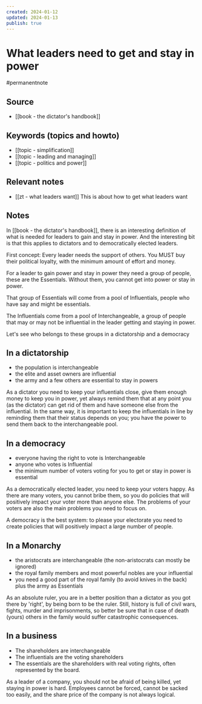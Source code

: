 ```yaml
---
created: 2024-01-12
updated: 2024-01-13
publish: true
---
```

# What leaders need to get and stay in power

#permanentnote
## Source
- [[book - the dictator's handbook]]
## Keywords (topics and howto)
- [[topic - simplification]]
- [[topic - leading and managing]]
- [[topic - politics and power]]
## Relevant notes
- [[zt - what leaders want]] This is about how to get what leaders want
## Notes
In [[book - the dictator's handbook]], there is an interesting definition of what is needed for leaders to gain and stay in power. And the interesting bit is that this applies to dictators and to democratically elected leaders.

First concept: Every leader needs the support of others. You MUST buy their political loyalty, with the minimum amount of effort and money.

For a leader to gain power and stay in power they need a group of people, these are the Essentials. Without them, you cannot get into power or stay in power.

That group of Essentials will come from a pool of Influentials, people who have say and might be essentials. 

The Influentials come from a pool of Interchangeable, a group of people that may or may not be influential in the leader getting and staying in power.

Let's see who belongs to these groups in a dictatorship and a democracy

## In a dictatorship
- the population is interchangeable
- the elite and asset owners are influential
- the army and a few others are essential to stay in powers

As a dictator you need to keep your influentials close, give them enough money to keep you in power, yet always remind them that at any point you (as the dictator) can get rid of them and have someone else from the influential. In the same way, it is important to keep the influentials in line by reminding them that their status depends on you; you have the power to send them back to the interchangeable pool.

## In a democracy
- everyone having the right to vote is Interchangeable
- anyone who votes is Influential
- the minimum number of voters voting for you to get or stay in power is essential

As a democratically elected leader, you need to keep your voters happy. As there are many voters, you cannot bribe them, so you do policies that will positively impact your voter more than anyone else. The problems of your voters are also the main problems you need to focus on. 

A democracy is the best system: to please your electorate you need to create policies that will positively impact a large number of people.

## In a Monarchy 
- the aristocrats are interchangeable (the non-aristocrats can mostly be ignored)
- the royal family members and most powerful nobles are your influential
- you need a good part of the royal family (to avoid knives in the back) plus the army as Essentials

As an absolute ruler, you are in a better position than a dictator as you got there by 'right', by being born to be the ruler. Still, history is full of civil wars, fights, murder and imprisonments, so better be sure that in case of death (yours) others in the family would suffer catastrophic consequences.

## In a business
- The shareholders are interchangeable
- The influentials are the voting shareholders
- The essentials are the shareholders with real voting rights, often represented by the board. 

As a leader of a company, you should not be afraid of being killed, yet staying in power is hard. Employees cannot be forced, cannot be sacked too easily, and the share price of the company is not always logical.